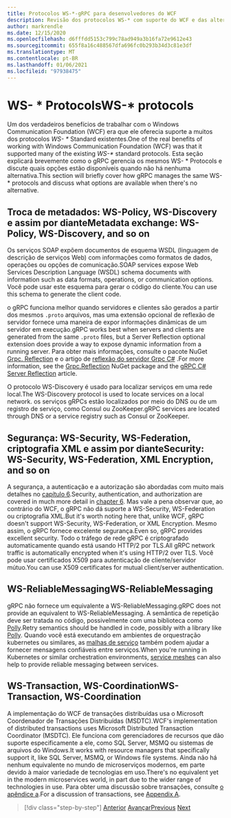 ```yaml
---
title: Protocolos WS-*-gRPC para desenvolvedores do WCF
description: Revisão dos protocolos WS-* com suporte do WCF e das alternativas disponíveis com o gRPC
author: markrendle
ms.date: 12/15/2020
ms.openlocfilehash: d6fffdd5153c799c78ad949a3b16fa72e9612e43
ms.sourcegitcommit: 655f8a16c488567dfa696fc0b293b34d3c81e3df
ms.translationtype: MT
ms.contentlocale: pt-BR
ms.lasthandoff: 01/06/2021
ms.locfileid: "97938475"
---
```

# <a name="ws--protocols"></a><span data-ttu-id="cb5aa-103">WS- \* Protocols</span><span class="sxs-lookup"><span data-stu-id="cb5aa-103">WS-\* protocols</span></span>

<span data-ttu-id="cb5aa-104">Um dos verdadeiros benefícios de trabalhar com o Windows Communication Foundation (WCF) era que ele oferecia suporte a muitos dos protocolos _WS- \*_ Standard existentes.</span><span class="sxs-lookup"><span data-stu-id="cb5aa-104">One of the real benefits of working with Windows Communication Foundation (WCF) was that it supported many of the existing _WS-\*_ standard protocols.</span></span> <span data-ttu-id="cb5aa-105">Esta seção explicará brevemente como o gRPC gerencia os mesmos WS- \* Protocols e discute quais opções estão disponíveis quando não há nenhuma alternativa.</span><span class="sxs-lookup"><span data-stu-id="cb5aa-105">This section will briefly cover how gRPC manages the same WS-\* protocols and discuss what options are available when there's no alternative.</span></span>

## <a name="metadata-exchange-ws-policy-ws-discovery-and-so-on"></a><span data-ttu-id="cb5aa-106">Troca de metadados: WS-Policy, WS-Discovery e assim por diante</span><span class="sxs-lookup"><span data-stu-id="cb5aa-106">Metadata exchange: WS-Policy, WS-Discovery, and so on</span></span>

<span data-ttu-id="cb5aa-107">Os serviços SOAP expõem documentos de esquema WSDL (linguagem de descrição de serviços Web) com informações como formatos de dados, operações ou opções de comunicação.</span><span class="sxs-lookup"><span data-stu-id="cb5aa-107">SOAP services expose Web Services Description Language (WSDL) schema documents with information such as data formats, operations, or communication options.</span></span> <span data-ttu-id="cb5aa-108">Você pode usar este esquema para gerar o código do cliente.</span><span class="sxs-lookup"><span data-stu-id="cb5aa-108">You can use this schema to generate the client code.</span></span>

<span data-ttu-id="cb5aa-109">o gRPC funciona melhor quando servidores e clientes são gerados a partir dos mesmos `.proto` arquivos, mas uma extensão opcional de reflexão de servidor fornece uma maneira de expor informações dinâmicas de um servidor em execução.</span><span class="sxs-lookup"><span data-stu-id="cb5aa-109">gRPC works best when servers and clients are generated from the same `.proto` files, but a Server Reflection optional extension does provide a way to expose dynamic information from a running server.</span></span> <span data-ttu-id="cb5aa-110">Para obter mais informações, consulte o pacote NuGet [Grpc. Reflection](https://nuget.org/packages/Grpc.Reflection) e o artigo de [reflexão do servidor Grpc C#](https://github.com/grpc/grpc/blob/master/doc/csharp/server_reflection.md) .</span><span class="sxs-lookup"><span data-stu-id="cb5aa-110">For more information, see the [Grpc.Reflection](https://nuget.org/packages/Grpc.Reflection) NuGet package and the [gRPC C# Server Reflection](https://github.com/grpc/grpc/blob/master/doc/csharp/server_reflection.md) article.</span></span>

<span data-ttu-id="cb5aa-111">O protocolo WS-Discovery é usado para localizar serviços em uma rede local.</span><span class="sxs-lookup"><span data-stu-id="cb5aa-111">The WS-Discovery protocol is used to locate services on a local network.</span></span> <span data-ttu-id="cb5aa-112">os serviços gRPCs estão localizados por meio do DNS ou de um registro de serviço, como Consul ou ZooKeeper.</span><span class="sxs-lookup"><span data-stu-id="cb5aa-112">gRPC services are located through DNS or a service registry such as Consul or ZooKeeper.</span></span>

## <a name="security-ws-security-ws-federation-xml-encryption-and-so-on"></a><span data-ttu-id="cb5aa-113">Segurança: WS-Security, WS-Federation, criptografia XML e assim por diante</span><span class="sxs-lookup"><span data-stu-id="cb5aa-113">Security: WS-Security, WS-Federation, XML Encryption, and so on</span></span>

<span data-ttu-id="cb5aa-114">A segurança, a autenticação e a autorização são abordadas com muito mais detalhes no [capítulo 6](security.md).</span><span class="sxs-lookup"><span data-stu-id="cb5aa-114">Security, authentication, and authorization are covered in much more detail in [chapter 6](security.md).</span></span> <span data-ttu-id="cb5aa-115">Mas vale a pena observar que, ao contrário do WCF, o gRPC não dá suporte a WS-Security, WS-Federation ou criptografia XML.</span><span class="sxs-lookup"><span data-stu-id="cb5aa-115">But it's worth noting here that, unlike WCF, gRPC doesn't support WS-Security, WS-Federation, or XML Encryption.</span></span> <span data-ttu-id="cb5aa-116">Mesmo assim, o gRPC fornece excelente segurança.</span><span class="sxs-lookup"><span data-stu-id="cb5aa-116">Even so, gRPC provides excellent security.</span></span> <span data-ttu-id="cb5aa-117">Todo o tráfego de rede gRPC é criptografado automaticamente quando está usando HTTP/2 por TLS.</span><span class="sxs-lookup"><span data-stu-id="cb5aa-117">All gRPC network traffic is automatically encrypted when it's using HTTP/2 over TLS.</span></span> <span data-ttu-id="cb5aa-118">Você pode usar certificados X509 para autenticação de cliente/servidor mútuo.</span><span class="sxs-lookup"><span data-stu-id="cb5aa-118">You can use X509 certificates for mutual client/server authentication.</span></span>

## <a name="ws-reliablemessaging"></a><span data-ttu-id="cb5aa-119">WS-ReliableMessaging</span><span class="sxs-lookup"><span data-stu-id="cb5aa-119">WS-ReliableMessaging</span></span>

<span data-ttu-id="cb5aa-120">gRPC não fornece um equivalente a WS-ReliableMessaging.</span><span class="sxs-lookup"><span data-stu-id="cb5aa-120">gRPC does not provide an equivalent to WS-ReliableMessaging.</span></span> <span data-ttu-id="cb5aa-121">A semântica de repetição deve ser tratada no código, possivelmente com uma biblioteca como [Polly](https://github.com/App-vNext/Polly).</span><span class="sxs-lookup"><span data-stu-id="cb5aa-121">Retry semantics should be handled in code, possibly with a library like [Polly](https://github.com/App-vNext/Polly).</span></span> <span data-ttu-id="cb5aa-122">Quando você está executando em ambientes de orquestração kubernetes ou similares, as [malhas de serviço](service-mesh.md) também podem ajudar a fornecer mensagens confiáveis entre serviços.</span><span class="sxs-lookup"><span data-stu-id="cb5aa-122">When you're running in Kubernetes or similar orchestration environments, [service meshes](service-mesh.md) can also help to provide reliable messaging between services.</span></span>

## <a name="ws-transaction-ws-coordination"></a><span data-ttu-id="cb5aa-123">WS-Transaction, WS-Coordination</span><span class="sxs-lookup"><span data-stu-id="cb5aa-123">WS-Transaction, WS-Coordination</span></span>

<span data-ttu-id="cb5aa-124">A implementação do WCF de transações distribuídas usa o Microsoft Coordenador de Transações Distribuídas (MSDTC).</span><span class="sxs-lookup"><span data-stu-id="cb5aa-124">WCF's implementation of distributed transactions uses Microsoft Distributed Transaction Coordinator (MSDTC).</span></span> <span data-ttu-id="cb5aa-125">Ele funciona com gerenciadores de recursos que dão suporte especificamente a ele, como SQL Server, MSMQ ou sistemas de arquivos do Windows.</span><span class="sxs-lookup"><span data-stu-id="cb5aa-125">It works with resource managers that specifically support it, like SQL Server, MSMQ, or Windows file systems.</span></span> <span data-ttu-id="cb5aa-126">Ainda não há nenhum equivalente no mundo de microserviços modernos, em parte devido à maior variedade de tecnologias em uso.</span><span class="sxs-lookup"><span data-stu-id="cb5aa-126">There's no equivalent yet in the modern microservices world, in part due to the wider range of technologies in use.</span></span> <span data-ttu-id="cb5aa-127">Para obter uma discussão sobre transações, consulte [o apêndice a](appendix.md).</span><span class="sxs-lookup"><span data-stu-id="cb5aa-127">For a discussion of transactions, see [Appendix A](appendix.md).</span></span>

>[!div class="step-by-step"]
><span data-ttu-id="cb5aa-128">[Anterior](error-handling.md) 
> [Avançar](migrate-wcf-to-grpc.md)</span><span class="sxs-lookup"><span data-stu-id="cb5aa-128">[Previous](error-handling.md)
[Next](migrate-wcf-to-grpc.md)</span></span>
